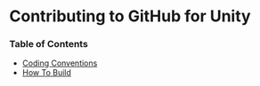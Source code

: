 # Contributing to GitHub for Unity

### Table of Contents

- [Coding Conventions](coding-conventions.md)
- [How To Build](how-to-build.md)
